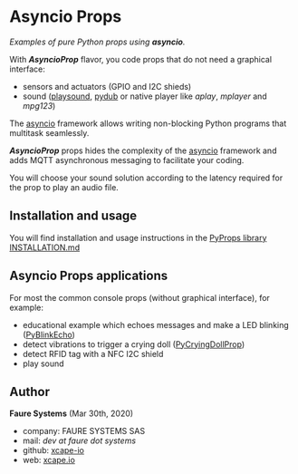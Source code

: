 ﻿# Asyncio Props
*Examples of pure Python props using **asyncio**.*

With ***AsyncioProp*** flavor, you code props that do not need a graphical interface:
* sensors and actuators (GPIO and I2C shieds)
* sound (<a href="https://pypi.org/project/playsound/" target="_blank">playsound</a>, <a href="https://pypi.org/project/pydub/" target="_blank">pydub</a> or native player like _aplay_, _mplayer_ and _mpg123_)

The <a href="https://docs.python.org/3/library/asyncio.html" target="_blank">asyncio</a> framework allows writing non-blocking Python programs that multitask seamlessly.

***AsyncioProp*** props hides the complexity of the <a href="https://docs.python.org/3/library/asyncio.html" target="_blank">asyncio</a> framework and adds MQTT asynchronous messaging to facilitate your coding.

You will choose your sound solution according to the latency required for the prop to play an audio file.

## Installation and usage
You will find installation and usage instructions in the [PyProps library INSTALLATION.md](../INSTALLATION.md)


## Asyncio Props applications
For most the common console props (without graphical interface), for example:
* educational example which echoes messages and make a LED blinking ([PyBlinkEcho](PyBlinkEcho))
* detect vibrations to trigger a crying doll  ([PyCryingDollProp](PyCryingDollProp))
* detect RFID tag with a NFC I2C shield
* play sound


## Author

**Faure Systems** (Mar 30th, 2020)
* company: FAURE SYSTEMS SAS
* mail: *dev at faure dot systems*
* github: <a href="https://github.com/xcape-io?tab=repositories" target="_blank">xcape-io</a>
* web: <a href="https://xcape.io/" target="_blank">xcape.io</a>